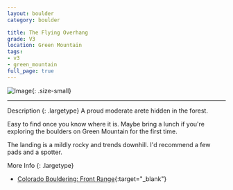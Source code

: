 ```yaml
---
layout: boulder
category: boulder

title: The Flying Overhang
grade: V3
location: Green Mountain
tags:
- v3
- green_mountain
full_page: true
---
```


![Image](https://pub-512d85031b1440409fe8612f837b8235.r2.dev/flying_overhang_green_mountain_v3.jpg){: .size-small}

---


Description
{: .largetype}
A proud moderate arete hidden in the forest.

Easy to find once you know where it is. Maybe bring a lunch if you're exploring the boulders on Green Mountain for the first time.

The landing is a mildly rocky and trends downhill. I'd recommend a few pads and a spotter.

More Info
{: .largetype}
- [Colorado Bouldering: Front Range](https://stores.sharpendbooks.com/colorado-bouldering-front-range/){:target="_blank"}
